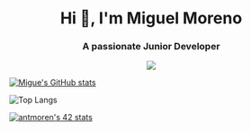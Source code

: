 <h1 align="center">Hi 👋, I'm Miguel Moreno</h1>
<h3 align="center">A passionate Junior Developer </h3>

<p align="center">
  <a href="#">
    <img src="https://skillicons.dev/icons?i=html,css,bootstrap,js,git,vscode,c,vim" />
  </a>
</p>   


[![Migue's GitHub stats](https://github-readme-stats.vercel.app/api?username=amiguelmoreno)](https://github.com/anuraghazra/github-readme-stats)

![Top Langs](https://github-readme-stats.vercel.app/api/top-langs/?username=moyanius&show_icons=true&theme=radical)

[![antmoren's 42 stats](https://badge42.vercel.app/api/v2/cl47airxk008409law51ifuyg/stats?cursusId=21&coalitionId=piscine)](https://github.com/JaeSeoKim/badge42)


